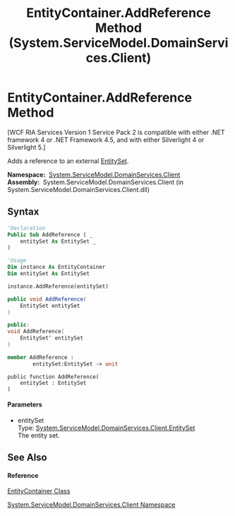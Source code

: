 ﻿---
title: EntityContainer.AddReference Method  (System.ServiceModel.DomainServices.Client)
TOCTitle: AddReference Method
ms:assetid: M:System.ServiceModel.DomainServices.Client.EntityContainer.AddReference(System.ServiceModel.DomainServices.Client.EntitySet)
ms:mtpsurl: https://msdn.microsoft.com/en-us/library/system.servicemodel.domainservices.client.entitycontainer.addreference(v=VS.91)
ms:contentKeyID: 28755285
ms.date: 01/27/2012
mtps_version: v=VS.91
f1_keywords:
- System.ServiceModel.DomainServices.Client.EntityContainer.AddReference
dev_langs:
- CSharp
- JScript
- VB
- FSharp
- c++
api_location:
- System.ServiceModel.DomainServices.Client.dll
api_name:
- System.ServiceModel.DomainServices.Client.EntityContainer.AddReference
api_type:
- Managed
topic_type:
- apiref
- kbSyntax
product_family_name: VS
ROBOTS: INDEX,FOLLOW
---

# EntityContainer.AddReference Method

\[WCF RIA Services Version 1 Service Pack 2 is compatible with either .NET framework 4 or .NET Framework 4.5, and with either Silverlight 4 or Silverlight 5.\]

Adds a reference to an external [EntitySet](ff423164\(v=vs.91\).md).

**Namespace:**  [System.ServiceModel.DomainServices.Client](ff422479\(v=vs.91\).md)  
**Assembly:**  System.ServiceModel.DomainServices.Client (in System.ServiceModel.DomainServices.Client.dll)

## Syntax

``` vb
'Declaration
Public Sub AddReference ( _
    entitySet As EntitySet _
)
```

``` vb
'Usage
Dim instance As EntityContainer
Dim entitySet As EntitySet

instance.AddReference(entitySet)
```

``` csharp
public void AddReference(
    EntitySet entitySet
)
```

``` c++
public:
void AddReference(
    EntitySet^ entitySet
)
```

``` fsharp
member AddReference : 
        entitySet:EntitySet -> unit 
```

``` jscript
public function AddReference(
    entitySet : EntitySet
)
```

#### Parameters

  - entitySet  
    Type: [System.ServiceModel.DomainServices.Client.EntitySet](ff423164\(v=vs.91\).md)  
    The entity set.  

## See Also

#### Reference

[EntityContainer Class](ff422965\(v=vs.91\).md)

[System.ServiceModel.DomainServices.Client Namespace](ff422479\(v=vs.91\).md)

